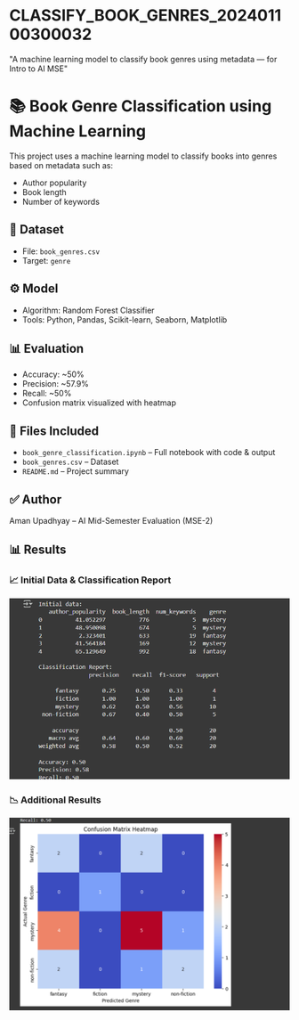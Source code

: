 # CLASSIFY_BOOK_GENRES_202401100300032
"A machine learning model to classify book genres using metadata — for Intro to AI MSE"

# 📚 Book Genre Classification using Machine Learning

This project uses a machine learning model to classify books into genres based on metadata such as:
- Author popularity
- Book length
- Number of keywords

## 📁 Dataset
- File: `book_genres.csv`
- Target: `genre`

## ⚙️ Model
- Algorithm: Random Forest Classifier
- Tools: Python, Pandas, Scikit-learn, Seaborn, Matplotlib

## 📊 Evaluation
- Accuracy: ~50%
- Precision: ~57.9%
- Recall: ~50%
- Confusion matrix visualized with heatmap

## 📂 Files Included
- `book_genre_classification.ipynb` – Full notebook with code & output
- `book_genres.csv` – Dataset
- `README.md` – Project summary

## ✅ Author
Aman Upadhyay – AI Mid-Semester Evaluation (MSE-2)

## 📊 Results

### 📈 Initial Data & Classification Report
![Initial Data and Report](RESULT.png)

### 📉 Additional Results
![Additional Report](RESULT%20(2).png)


